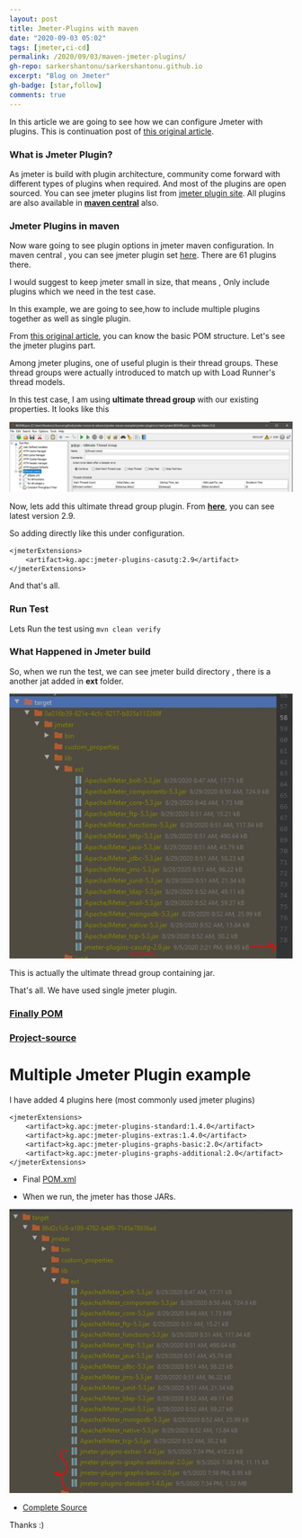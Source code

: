```yaml
---
layout: post
title: Jmeter-Plugins with maven
date: "2020-09-03 05:02"
tags: [jmeter,ci-cd]
permalink: /2020/09/03/maven-jmeter-plugins/
gh-repo: sarkershantonu/sarkershantonu.github.io
excerpt: "Blog on Jmeter"
gh-badge: [star,follow]
comments: true
---
```

In this article we are going to see how we can configure Jmeter with plugins. This is continuation post of [this original article](https://sarkershantonu.github.io/2020/08/28/maven-jmeter/).

### What is Jmeter Plugin? 
As jmeter is build with plugin architecture, community come forward with different types of plugins when required. And most of the plugins are open sourced. 
You can see jmeter plugins list from [jmeter plugin site](https://jmeter-plugins.org/). All plugins are also available in [**maven central**](https://mvnrepository.com/artifact/kg.apc) also. 

### Jmeter Plugins in maven
Now ware going to see plugin options in jmeter maven configuration. In maven central , you can see jmeter plugin set [here](https://mvnrepository.com/artifact/kg.apc). There are 61 plugins there. 

I would suggest to keep jmeter small in size, that means , Only include plugins which we need in the test case. 

In this example, we are going to see,how to include multiple plugins together as well as single plugin. 

From [this original article](https://sarkershantonu.github.io/2020/08/28/maven-jmeter/), you can know the basic POM structure. Let's see the jmeter plugins part. 

Among jmeter plugins, one of useful plugin is their thread groups. These thread groups were actually introduced to match up with Load Runner's thread models. 

In this test case, I am using **ultimate thread group** with our existing properties. It looks like this 

![ultimate-thread-group](/images/jmeter-maven/ultimate-threadGroup.JPG)

Now, lets add this ultimate thread group plugin. From [**here**](https://mvnrepository.com/artifact/kg.apc/jmeter-plugins-casutg), you can see latest version 2.9. 

So adding directly like this under configuration. 

```
<jmeterExtensions>
    <artifact>kg.apc:jmeter-plugins-casutg:2.9</artifact>
</jmeterExtensions>
```

And that's all. 
### Run Test 
Lets Run the test using ``` mvn clean verify ```

### What Happened in Jmeter build 
So, when we run the test, we can see jmeter build directory , there is a another jat added in **ext** folder. 

![jmeter-plugins](/images/jmeter-maven/jmeter-plugins-jar.JPG)

This is actually the ultimate thread group containing jar. 

That's all. We have used single jmeter plugin. 

### [Finally POM ](https://github.com/sarkershantonu/jmeter-novice-to-advance/blob/master/jmeter-maven-examples/jmeter-plugins/pom.xml)

### [Project-source](https://github.com/sarkershantonu/jmeter-novice-to-advance/tree/master/jmeter-maven-examples/jmeter-plugins)

# Multiple Jmeter Plugin example 
I have added 4 plugins here (most commonly used jmeter plugins)

```
<jmeterExtensions>
    <artifact>kg.apc:jmeter-plugins-standard:1.4.0</artifact>
    <artifact>kg.apc:jmeter-plugins-extras:1.4.0</artifact>
    <artifact>kg.apc:jmeter-plugins-graphs-basic:2.0</artifact>
    <artifact>kg.apc:jmeter-plugins-graphs-additional:2.0</artifact>
</jmeterExtensions>
```

- Final [POM.xml](https://github.com/sarkershantonu/jmeter-novice-to-advance/blob/master/jmeter-maven-examples/jmeter-multiple-plugins/pom.xml)

- When we run, the jmeter has those JARs. 

![jmeter-multiple-plugins](/images/jmeter-maven/jmeter-multiple-plugins-jar.JPG)

- [Complete Source](https://github.com/sarkershantonu/jmeter-novice-to-advance/tree/master/jmeter-maven-examples/jmeter-multiple-plugins)

Thanks :) 